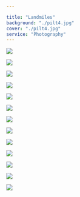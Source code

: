 ```yaml
---

title: "Landmiles"
background: "./pilt4.jpg"
cover: "./pilt4.jpg"
service: "Photography"
---
```

![](./pilt6.jpg)




![](./pilt9.jpg)




![](./pilt11.jpg)



![](./pilt12.jpg)



![](./pilt13.jpg)



![](./pilt14.jpg)



![](./pilt15.jpg)



![](./pilt16.jpg)




![](./pilt18.jpg)



![](./pilt19.jpg)



![](./pilt20.jpg)



![](./pilt21.jpg)



![](./pilt22.jpg)
